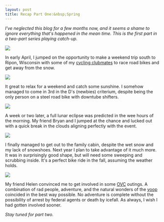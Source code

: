 ```yaml
---
layout: post
title: Recap Part One:&nbsp;Spring
---
```


*I've neglected this blog for a few months now, and it seems a shame to ignore everything that's happened in the mean time. This is the first part in a two-part series playing catch-up.*

![](http://eoisaacs.github.io/images/2014-09-11/img01.jpg)

In early April, I jumped on the opportunity to make a weekend trip south to Ripon, Wisconsin with some of my <a href="http://www.cycling.mtu.edu" target="_blank">cycling clubmates</a> to race road bikes and get away from the snow.

![](http://eoisaacs.github.io/images/2014-09-11/img02.jpg)

It great to relax for a weekend and catch some sunshine. I somehow managed to come in 3rd in the D's (newbies) criterium, despite being the only person on a steel road bike with downtube shifters.

![](http://eoisaacs.github.io/images/2014-09-11/img03.jpg)

A week or two later, a full lunar eclipse was predicted in the wee hours of the morning. My friend Bryan and I jumped at the chance and lucked out with a quick break in the clouds aligning perfectly with the event.

![](http://eoisaacs.github.io/images/2014-09-11/img04.jpg)

I finally managed to get out to the family cabin, despite the wet snow and my lack of snowshoes. Next year I plan to take advantage of it much more. It was in surprisingly good shape, but will need some sweeping and scrubbing inside. It's a perfect bike ride in the fall, assuming the weather holds.

![](http://eoisaacs.github.io/images/2014-09-11/img05.jpg)

My friend Helen convinced me to get involved in some <a href="http://www.facebook.com/mtuovc" target="_blank">OVC</a> outings. A combination of rad people, adventure, and the natural wonders of the <a href="http://www.merriam-webster.com/dictionary/yooper" target="_blank">yoop</a> coincided in the best way possible. No adventure is complete without the possibility of arrest by federal agents or death by icefall. As always, I wish I had gotten involved sooner.

*Stay tuned for part two.*



